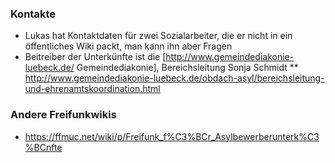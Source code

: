 ### Kontakte
* Lukas hat Kontaktdaten für zwei Sozialarbeiter, die er nicht in ein öffentliches Wiki packt, man kann ihn aber Fragen
* Beitreiber der Unterkünfte ist die [http://www.gemeindediakonie-luebeck.de/ Gemeindediakonie], Bereichsleitung Sonja Schmidt
** http://www.gemeindediakonie-luebeck.de/obdach-asyl/bereichsleitung-und-ehrenamtskoordination.html
### Andere Freifunkwikis
* https://ffmuc.net/wiki/p/Freifunk_f%C3%BCr_Asylbewerberunterk%C3%BCnfte